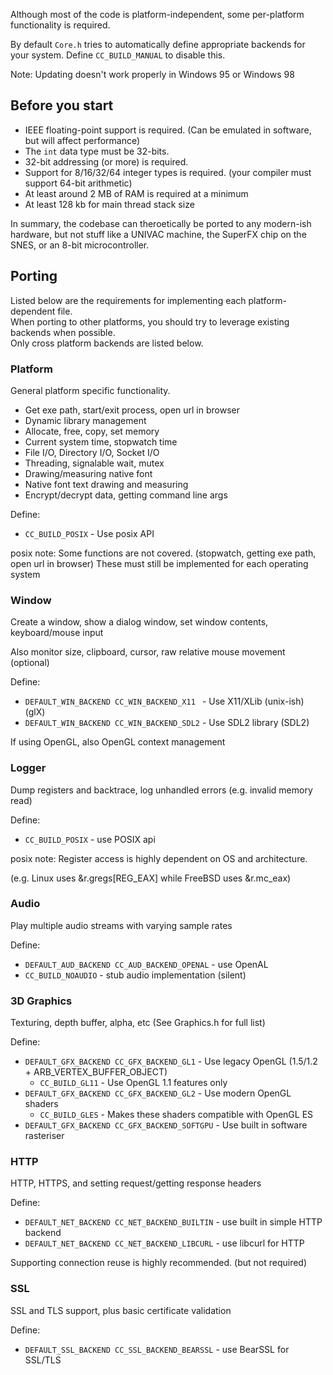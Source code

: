 Although most of the code is platform-independent, some per-platform functionality is required.

By default `Core.h` tries to automatically define appropriate backends for your system. Define ```CC_BUILD_MANUAL``` to disable this.

Note: Updating doesn't work properly in Windows 95 or Windows 98

## Before you start
* IEEE floating-point support is required. (Can be emulated in software, but will affect performance)
* The `int` data type must be 32-bits.
* 32-bit addressing (or more) is required.
* Support for 8/16/32/64 integer types is required. (your compiler must support 64-bit arithmetic)
* At least around 2 MB of RAM is required at a minimum
* At least 128 kb for main thread stack size

In summary, the codebase can theroetically be ported to any modern-ish hardware, but not stuff like a UNIVAC machine, the SuperFX chip on the SNES, or an 8-bit microcontroller.

## Porting

Listed below are the requirements for implementing each platform-dependent file.<br>
When porting to other platforms, you should try to leverage existing backends when possible.<br>
Only cross platform backends are listed below.

### Platform
General platform specific functionality.

- Get exe path, start/exit process, open url in browser
- Dynamic library management
- Allocate, free, copy, set memory
- Current system time, stopwatch time
- File I/O, Directory I/O, Socket I/O
- Threading, signalable wait, mutex
- Drawing/measuring native font
- Native font text drawing and measuring
- Encrypt/decrypt data, getting command line args

Define:
- ```CC_BUILD_POSIX``` - Use posix API

posix note: Some functions are not covered. (stopwatch, getting exe path, open url in browser)
These must still be implemented for each operating system

### Window
Create a window, show a dialog window, set window contents, keyboard/mouse input

Also monitor size, clipboard, cursor, raw relative mouse movement (optional)

Define:
- ```DEFAULT_WIN_BACKEND CC_WIN_BACKEND_X11 ``` - Use X11/XLib (unix-ish) (glX)
- ```DEFAULT_WIN_BACKEND CC_WIN_BACKEND_SDL2``` - Use SDL2 library (SDL2)

If using OpenGL, also OpenGL context management

### Logger
Dump registers and backtrace, log unhandled errors (e.g. invalid memory read)

Define:
- ```CC_BUILD_POSIX``` - use POSIX api

posix note: Register access is highly dependent on OS and architecture.

(e.g. Linux uses &r.gregs[REG_EAX] while FreeBSD uses &r.mc_eax)

### Audio
Play multiple audio streams with varying sample rates

Define:
- ```DEFAULT_AUD_BACKEND CC_AUD_BACKEND_OPENAL``` - use OpenAL
- ```CC_BUILD_NOAUDIO``` - stub audio implementation (silent)

### 3D Graphics
Texturing, depth buffer, alpha, etc (See Graphics.h for full list)

Define:
- ```DEFAULT_GFX_BACKEND CC_GFX_BACKEND_GL1``` - Use legacy OpenGL (1.5/1.2 + ARB_VERTEX_BUFFER_OBJECT)
  - ```CC_BUILD_GL11``` - Use OpenGL 1.1 features only
- ```DEFAULT_GFX_BACKEND CC_GFX_BACKEND_GL2``` - Use modern OpenGL shaders
  - ```CC_BUILD_GLES``` - Makes these shaders compatible with OpenGL ES
- ```DEFAULT_GFX_BACKEND CC_GFX_BACKEND_SOFTGPU``` - Use built in software rasteriser

### HTTP
HTTP, HTTPS, and setting request/getting response headers

Define:
- ```DEFAULT_NET_BACKEND CC_NET_BACKEND_BUILTIN``` - use built in simple HTTP backend
- ```DEFAULT_NET_BACKEND CC_NET_BACKEND_LIBCURL``` - use libcurl for HTTP

Supporting connection reuse is highly recommended. (but not required)

### SSL
SSL and TLS support, plus basic certificate validation

Define:
- ```DEFAULT_SSL_BACKEND CC_SSL_BACKEND_BEARSSL``` - use BearSSL for SSL/TLS
